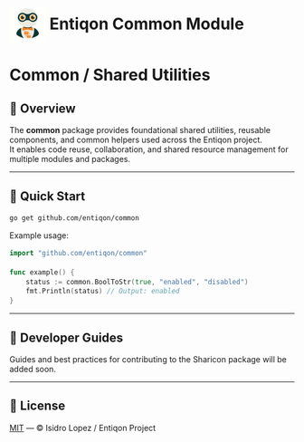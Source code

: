 <h1><img src="https://github.com/entiqon/entiqon/blob/main/assets/entiqon_sharicon.png?raw=true" align="center" height="64" width="64"> Entiqon Common Module</h1>

# Common / Shared Utilities

## 🌱 Overview

The **common** package provides foundational shared utilities, reusable components, and common helpers used across the
Entiqon project.  
It enables code reuse, collaboration, and shared resource management for multiple modules and packages.

---

## 🚀 Quick Start

```bash
go get github.com/entiqon/common
```

Example usage:

```go
import "github.com/entiqon/common"

func example() {
    status := common.BoolToStr(true, "enabled", "disabled")
    fmt.Println(status) // Output: enabled
}
```

---

## 📘 Developer Guides

Guides and best practices for contributing to the Sharicon package will be added soon.

---

## 📄 License

[MIT](../LICENSE) — © Isidro Lopez / Entiqon Project

